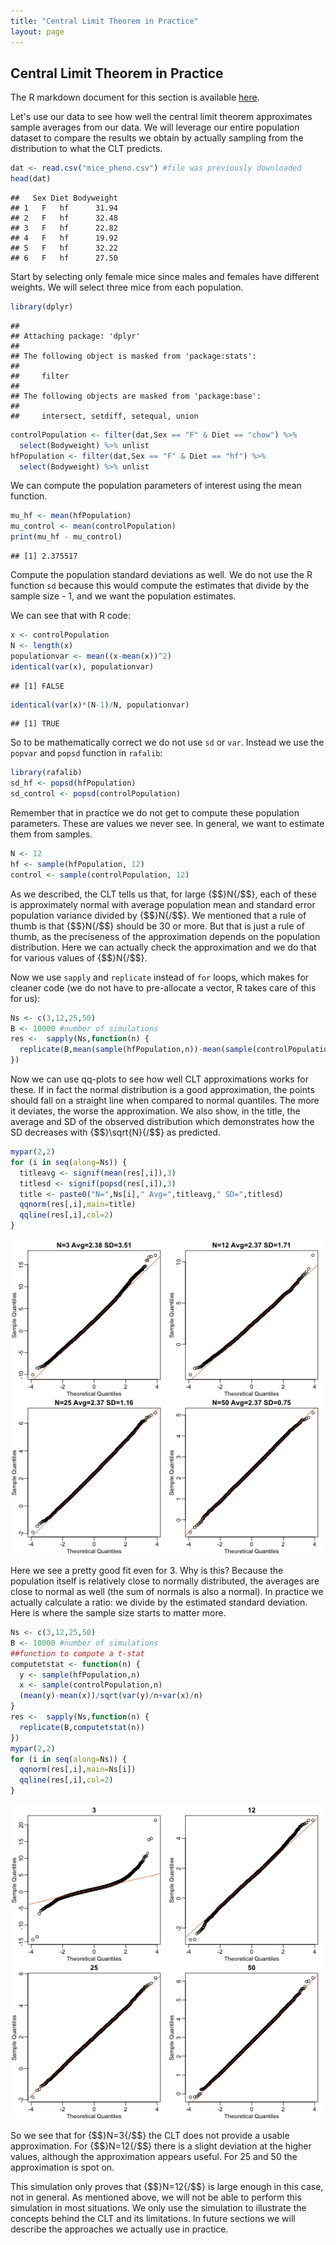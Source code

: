 ```yaml
---
title: "Central Limit Theorem in Practice"
layout: page
---
```







## Central Limit Theorem in Practice

The R markdown document for this section is available [here](https://github.com/genomicsclass/labs/tree/master/inference/clt_in_practice.Rmd).

Let's use our data to see how well the central limit theorem approximates sample averages from our data. We will leverage our entire population dataset to compare the results we obtain by actually sampling from the distribution to what the CLT predicts.




```r
dat <- read.csv("mice_pheno.csv") #file was previously downloaded
head(dat)
```

```
##   Sex Diet Bodyweight
## 1   F   hf      31.94
## 2   F   hf      32.48
## 3   F   hf      22.82
## 4   F   hf      19.92
## 5   F   hf      32.22
## 6   F   hf      27.50
```

Start by selecting only female mice since males and females have
different weights. We will select three mice from each population.


```r
library(dplyr)
```

```
## 
## Attaching package: 'dplyr'
## 
## The following object is masked from 'package:stats':
## 
##     filter
## 
## The following objects are masked from 'package:base':
## 
##     intersect, setdiff, setequal, union
```

```r
controlPopulation <- filter(dat,Sex == "F" & Diet == "chow") %>%  
  select(Bodyweight) %>% unlist
hfPopulation <- filter(dat,Sex == "F" & Diet == "hf") %>%  
  select(Bodyweight) %>% unlist
```

We can compute the population parameters of interest using the mean function.


```r
mu_hf <- mean(hfPopulation)
mu_control <- mean(controlPopulation)
print(mu_hf - mu_control)
```

```
## [1] 2.375517
```

Compute the population standard deviations as well. We do not use the
R function `sd` because this would compute the estimates that divide by the
sample size - 1, and we want the population estimates.

We can see that with R code:


```r
x <- controlPopulation
N <- length(x)
populationvar <- mean((x-mean(x))^2)
identical(var(x), populationvar)
```

```
## [1] FALSE
```

```r
identical(var(x)*(N-1)/N, populationvar)
```

```
## [1] TRUE
```

So to be mathematically correct we do not use `sd` or  `var`. Instead we use the `popvar` and `popsd` function in `rafalib`:


```r
library(rafalib)
sd_hf <- popsd(hfPopulation)
sd_control <- popsd(controlPopulation)
```

Remember that in practice we do not get to compute these population parameters.
These are values we never see. In general, we want to estimate them from samples. 


```r
N <- 12
hf <- sample(hfPopulation, 12)
control <- sample(controlPopulation, 12)
```

As we described, the CLT tells us that, for large {$$}N{/$$}, each of these is approximately normal with average population mean and standard error population variance divided by {$$}N{/$$}. We mentioned that a rule of thumb is that {$$}N{/$$} should be 30 or more. But that is just a rule of thumb, as the preciseness of the approximation depends on the population distribution. Here we can actually check the approximation and we do that for various values of {$$}N{/$$}.

Now we use `sapply` and `replicate` instead of `for` loops, which
makes for cleaner code (we do not have to pre-allocate a vector, R
takes care of this for us):


```r
Ns <- c(3,12,25,50)
B <- 10000 #number of simulations
res <-  sapply(Ns,function(n) {
  replicate(B,mean(sample(hfPopulation,n))-mean(sample(controlPopulation,n)))
})
```

Now we can use qq-plots to see how well CLT approximations works for these. If in fact the normal distribution is a good approximation, the points should fall on a straight line when compared to normal quantiles. The more it deviates, the worse the approximation. We also show, in the title, the average and SD of the observed distribution which demonstrates how the SD decreases with {$$}\sqrt{N}{/$$} as predicted. 


```r
mypar(2,2)
for (i in seq(along=Ns)) {
  titleavg <- signif(mean(res[,i]),3)
  titlesd <- signif(popsd(res[,i]),3)
  title <- paste0("N=",Ns[i]," Avg=",titleavg," SD=",titlesd)
  qqnorm(res[,i],main=title)
  qqline(res[,i],col=2)
}
```

![Quantile versus quantile plot of simulated differences versus theoretical normal distribution for four different sample sizes.](images/R/clt_in_practice-tmp-effect_size_qqplot-1.png) 

Here we see a pretty good fit even for 3. Why is this? Because the
population itself is relatively close to normally distributed, the
averages are close to normal as well (the sum of normals is also a
normal). In practice we actually calculate a ratio: we divide by the
estimated standard deviation. Here is where the sample size starts to
matter more. 


```r
Ns <- c(3,12,25,50)
B <- 10000 #number of simulations
##function to compute a t-stat
computetstat <- function(n) {
  y <- sample(hfPopulation,n)
  x <- sample(controlPopulation,n)
  (mean(y)-mean(x))/sqrt(var(y)/n+var(x)/n)
}
res <-  sapply(Ns,function(n) {
  replicate(B,computetstat(n))
})
mypar(2,2)
for (i in seq(along=Ns)) {
  qqnorm(res[,i],main=Ns[i])
  qqline(res[,i],col=2)
}
```

![Quantile versus quantile plot of simulated ratios versus theoretical normal distribution for four different sample sizes.](images/R/clt_in_practice-tmp-t_test_qqplot-1.png) 

So we see that for {$$}N=3{/$$} the CLT does not provide a usable
approximation. For {$$}N=12{/$$} there is a slight deviation at the higher
values, although the approximation appears useful. For 25 and 50 the
approximation is spot on.

This simulation only proves that {$$}N=12{/$$} is large enough in this case,
not in general. As mentioned above, we will not be able to perform
this simulation in most situations. We only use the simulation to
illustrate the concepts behind the CLT and its limitations. In future
sections we will describe the approaches we actually use in practice. 

